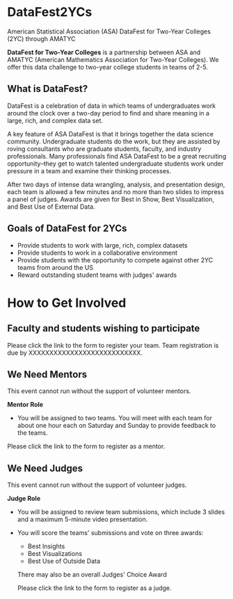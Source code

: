 # DataFest2YCs
American Statistical Association (ASA) DataFest for Two-Year Colleges (2YC) through AMATYC

**DataFest for Two-Year Colleges** is a partnership between ASA and AMATYC (American Mathematics Association for Two-Year Colleges). We offer this data challenge to two-year college students in teams of 2-5. 

## What is DataFest? 

DataFest is a celebration of data in which teams of undergraduates work around the clock over a two-day period to find and share meaning in a large, rich, and complex data set.

A key feature of ASA DataFest is that it brings together the data science community. Undergraduate students do the work, but they are assisted by roving consultants who are graduate students, faculty, and industry professionals. Many professionals find ASA DataFest to be a great recruiting opportunity–they get to watch talented undergraduate students work under pressure in a team and examine their thinking processes.

After two days of intense data wrangling, analysis, and presentation design, each team is allowed a few minutes and no more than two slides to impress a panel of judges. Awards are given for Best in Show, Best Visualization, and Best Use of External Data.

## Goals of DataFest for 2YCs

- Provide students to work with large, rich, complex datasets
- Provide students to work in a collaborative environment
- Provide students with the opportunity to compete against other 2YC teams from around the US
- Reward outstanding student teams with judges' awards

# How to Get Involved

## Faculty and students wishing to participate

Please click the link to the form to register your team. Team registration is due by XXXXXXXXXXXXXXXXXXXXXXXXXXX.

## We Need Mentors

This event cannot run without the support of volunteer mentors.

**Mentor Role**
- You will be assigned to two teams. You will meet with each team for about one hour each on Saturday and Sunday to provide feedback to the teams.

Please click the link to the form to register as a mentor.

## We Need Judges

This event cannot run without the support of volunteer judges.

**Judge Role**
- You will be assigned to review team submissions, which include 3 slides and a maximum 5-minute video presentation.
- You will score the teams' submissions and vote on three awards:
    - Best Insights
    - Best Visualizations
    - Best Use of Outside Data
 
  There may also be an overall Judges' Choice Award

  Please click the link to the form to register as a judge.

